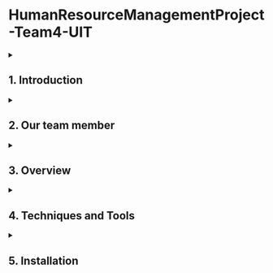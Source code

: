 # HumanResourceManagementProject-Team4-UIT

<details>
  <summary><h2>1. Introduction</h2></summary>
  
   Human Resource Management Website is a project being implemented by Team 4 of the University of Information Technology Class 16. This website is a breakthrough platform in human resource management, optimizing the human capital for sustainable business success.
  
</details>

<details>
  <summary><h2>2. Our team member</h2></summary>
  
| No. | MSSV | Full Name | Position |
|-------|-------|-------|-------|
| 1 | 21521008 | Mai Đình Khôi | FE dev |
| 2 | 21522059 | Lê Thị Thu Hiền | BE dev |
| 3 | 21521571 | Trương Nguyễn Phước Trí | BE/FE dev |
| 4 | 21521456 | Hồ Thị Thanh Thảo | FE Dev + UI Designer + Data |
  
</details>
<details>
  <summary><h2>3. Overview</h2></summary>

#### a. **Real-world problem**
In reality, all customers of a single brand cannot shop at store. Perhaps they are too busy, or due to the distance, even that brand does not have an official store.

#### b. **Purpose**
* Solve reality problems.
* Help brand access to more customers.
* Help busy customers save time buying fashion items.
* Assist in managing transactions between the store and customers accurately and in detail.
</details>
<details>
 <summary><h2>4. Techniques and Tools</h2></summary>
  
#### a. **Design UI**
* Figma
#### b. **Design Database**
* Lucidchart
#### c. **Front-End**  
* React Native
* Redux
#### d. **Back-End**
* NodeJS
* MongoDB
* Cloudinary
#### e. **CI/CD**
* Azure DevOps
* Microsoft Excel
</details>
<details>
 <summary><h2>5. Installation</h2></summary>

1. Clone repository:

```
git clone https://github.com/thanhtheox/FashionShop.git
```

2. Install package:

```
npm install
```
```
npm install yarn
```

## Directory structure

-   **src**: Thư mục chứa mã nguồn chính của ứng dụng.
    -   **apis**: Chứa các cài đặt APIs.
    -   **assets**: Chứa các tài nguyên như hình ảnh, biểu tượng, vv.
    -   **components**: Chứa các thành phần React Native có thể sử dụng lại trong ứng dụng.
    -   **constants**: Chứa các thành phần dùng chung trong hệ thống.
    -   **context**: Chứa file cấu trúc Provider.
    -   **hooks**: Chứa các hooks liên quan đến chức năng đăng nhập, đăng ký.
    -   **redux**: Chứa reducers xử lý.
    -   **routes**: Cấu hình định tuyến và điều hướng trong ứng dụng.
    -   **screens**: Chứa các màn hình chính của ứng dụng.
    -   **utils**: Các base API của ứng dụng.
-   **App.js**: Tệp tin gốc của ứng dụng.

## Hướng dẫn

1. Khởi động dự án bằng ứng dụng Expo trên điện thoại:

```
npm start
```

sau đó quét Qr để chạy. 
hoặc Khởi động ứng dụng trên Android Emulator hoặc điện thoại Android:

```
yarn run android
```



3. Để có thể đăng nhập vào ứng dụng cần sử dụng Backend tại: (https://github.com/KhoiMaiDinh/Fashion_backend)

 
  
</details>

 
